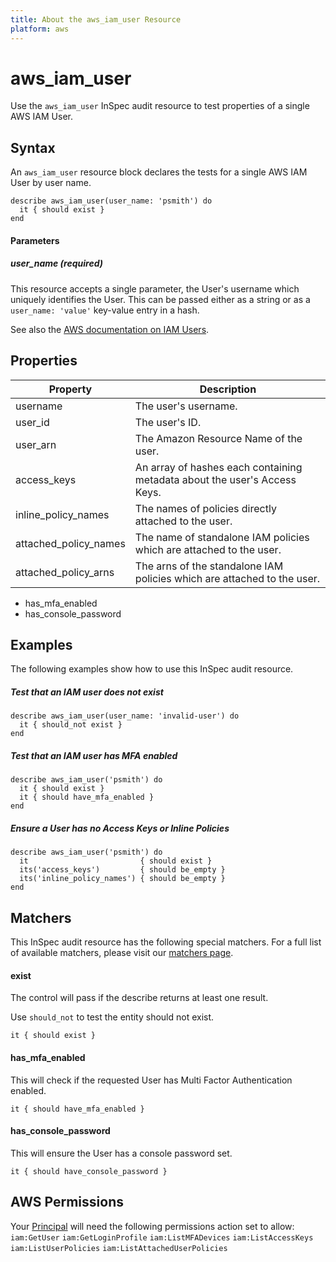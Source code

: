 ```yaml
---
title: About the aws_iam_user Resource
platform: aws
---
```


# aws\_iam\_user

Use the `aws_iam_user` InSpec audit resource to test properties of a single AWS IAM User.
    
## Syntax

An `aws_iam_user` resource block declares the tests for a single AWS IAM User by user name.

    describe aws_iam_user(user_name: 'psmith') do
      it { should exist }
    end

#### Parameters

##### user_name _(required)_

This resource accepts a single parameter, the User's username which uniquely identifies the User. 
This can be passed either as a string or as a `user_name: 'value'` key-value entry in a hash.

See also the [AWS documentation on IAM Users](https://docs.aws.amazon.com/IAM/latest/UserGuide/id_users.html).

## Properties

|Property              | Description|
| ---                  | --- |
|username              | The user's username. |
|user_id               | The user's ID. |
|user_arn              | The Amazon Resource Name of the user. |
|access_keys           | An array of hashes each containing metadata about the user's Access Keys.|
|inline_policy_names   | The names of policies directly attached to the user. |
|attached_policy_names | The name of standalone IAM policies which are attached to the user. |
|attached_policy_arns  | The arns of the standalone IAM policies which are attached to the user. |


* has_mfa_enabled
* has_console_password

## Examples

The following examples show how to use this InSpec audit resource.

##### Test that an IAM user does not exist
    describe aws_iam_user(user_name: 'invalid-user') do
      it { should_not exist }
    end

##### Test that an IAM user has MFA enabled
    describe aws_iam_user('psmith') do
      it { should exist }
      it { should have_mfa_enabled }
    end

##### Ensure a User has no Access Keys or Inline Policies
    describe aws_iam_user('psmith') do
      it                         { should exist }
      its('access_keys')         { should be_empty }
      its('inline_policy_names') { should be_empty }
    end

## Matchers

This InSpec audit resource has the following special matchers. For a full list of available matchers, please visit our [matchers page](https://www.inspec.io/docs/reference/matchers/).

#### exist

The control will pass if the describe returns at least one result.

Use `should_not` to test the entity should not exist.

    it { should exist }
    
#### has_mfa_enabled

This will check if the requested User has Multi Factor Authentication enabled.

    it { should have_mfa_enabled }


#### has_console_password

This will ensure the User has a console password set.

    it { should have_console_password }

## AWS Permissions

Your [Principal](https://docs.aws.amazon.com/IAM/latest/UserGuide/intro-structure.html#intro-structure-principal) will need the following permissions action set to allow: 
`iam:GetUser` 
`iam:GetLoginProfile` 
`iam:ListMFADevices` 
`iam:ListAccessKeys` 
`iam:ListUserPolicies` 
`iam:ListAttachedUserPolicies` 

